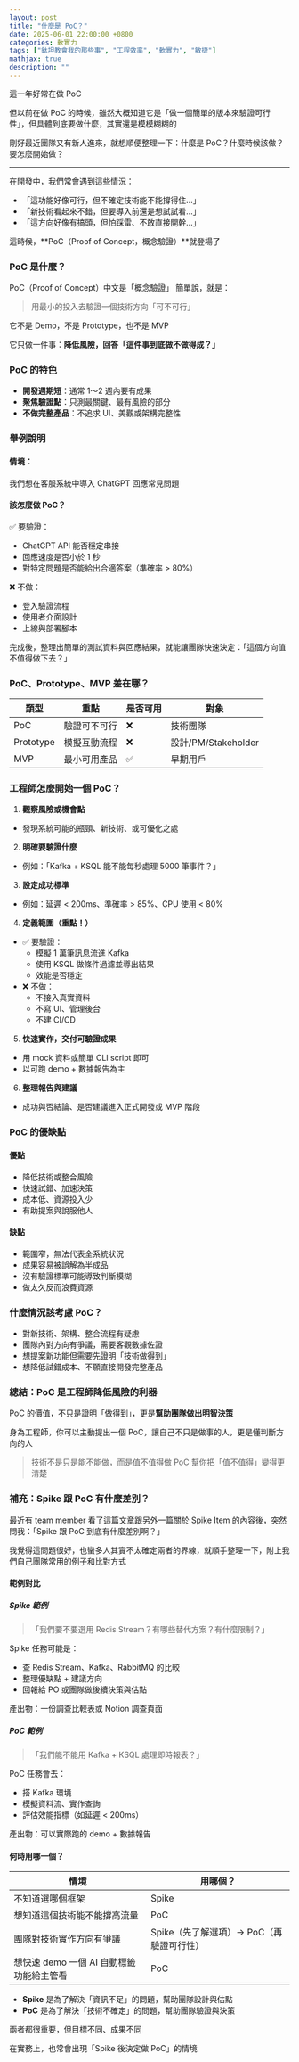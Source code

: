 ```yaml
---
layout: post
title: "什麼是 PoC？"
date: 2025-06-01 22:00:00 +0800
categories: 軟實力
tags: ["鈦坦教會我的那些事", "工程效率", "軟實力", "敏捷"]
mathjax: true
description: ""
---
```


這一年好常在做 PoC

但以前在做 PoC 的時候，雖然大概知道它是「做一個簡單的版本來驗證可行性」，但具體到底要做什麼，其實還是模模糊糊的

剛好最近團隊又有新人進來，就想順便整理一下：什麼是 PoC？什麼時候該做？要怎麼開始做？

---

在開發中，我們常會遇到這些情況：

- 「這功能好像可行，但不確定技術能不能撐得住…」
- 「新技術看起來不錯，但要導入前還是想試試看…」
- 「這方向好像有搞頭，但怕踩雷、不敢直接開幹…」

這時候，**PoC（Proof of Concept，概念驗證）**就登場了

### PoC 是什麼？

PoC（Proof of Concept）中文是「概念驗證」
簡單說，就是：

> 用最小的投入去驗證一個技術方向「可不可行」

它不是 Demo，不是 Prototype，也不是 MVP

它只做一件事：**降低風險，回答「這件事到底做不做得成？」**

### PoC 的特色

- **開發週期短**：通常 1～2 週內要有成果  
- **聚焦驗證點**：只測最關鍵、最有風險的部分  
- **不做完整產品**：不追求 UI、美觀或架構完整性

### 舉例說明

#### 情境：
我們想在客服系統中導入 ChatGPT 回應常見問題

#### 該怎麼做 PoC？

✅ 要驗證：
- ChatGPT API 能否穩定串接
- 回應速度是否小於 1 秒
- 對特定問題是否能給出合適答案（準確率 > 80%）

❌ 不做：
- 登入驗證流程
- 使用者介面設計
- 上線與部署腳本

完成後，整理出簡單的測試資料與回應結果，就能讓團隊快速決定：「這個方向值不值得做下去？」

### PoC、Prototype、MVP 差在哪？

| 類型 | 重點 | 是否可用 | 對象 |
|------|------|----------|------|
| PoC | 驗證可不可行 | ❌ | 技術團隊 |
| Prototype | 模擬互動流程 | ❌ | 設計/PM/Stakeholder |
| MVP | 最小可用產品 | ✅ | 早期用戶 |

### 工程師怎麼開始一個 PoC？

1. **觀察風險或機會點**
  - 發現系統可能的瓶頸、新技術、或可優化之處

2. **明確要驗證什麼**
  - 例如：「Kafka + KSQL 能不能每秒處理 5000 筆事件？」

3. **設定成功標準**
  - 例如：延遲 < 200ms、準確率 > 85%、CPU 使用 < 80%

4. **定義範圍（重點！）**
- ✅ 要驗證：
  - 模擬 1 萬筆訊息流進 Kafka
  - 使用 KSQL 做條件過濾並導出結果
  - 效能是否穩定
- ❌ 不做：
  - 不接入真實資料
  - 不寫 UI、管理後台
  - 不建 CI/CD

5. **快速實作，交付可驗證成果**
  - 用 mock 資料或簡單 CLI script 即可
  - 以可跑 demo + 數據報告為主

6. **整理報告與建議**
  - 成功與否結論、是否建議進入正式開發或 MVP 階段

### PoC 的優缺點

#### 優點

- 降低技術或整合風險
- 快速試錯、加速決策
- 成本低、資源投入少
- 有助提案與說服他人

#### 缺點

- 範圍窄，無法代表全系統狀況
- 成果容易被誤解為半成品
- 沒有驗證標準可能導致判斷模糊
- 做太久反而浪費資源

### 什麼情況該考慮 PoC？

- 對新技術、架構、整合流程有疑慮
- 團隊內對方向有爭議，需要客觀數據佐證
- 想提案新功能但需要先證明「技術做得到」
- 想降低試錯成本、不願直接開發完整產品

### 總結：PoC 是工程師降低風險的利器

PoC 的價值，不只是證明「做得到」，更是**幫助團隊做出明智決策**

身為工程師，你可以主動提出一個 PoC，讓自己不只是做事的人，更是懂判斷方向的人

> 技術不是只是能不能做，而是值不值得做
> PoC 幫你把「值不值得」變得更清楚

### 補充：Spike 跟 PoC 有什麼差別？

最近有 team member 看了這篇文章跟另外一篇關於 Spike Item 的內容後，突然問我：「Spike 跟 PoC 到底有什麼差別啊？」

我覺得這問題很好，也蠻多人其實不太確定兩者的界線，就順手整理一下，附上我們自己團隊常用的例子和比對方式

#### 範例對比

##### Spike 範例
> 「我們要不要選用 Redis Stream？有哪些替代方案？有什麼限制？」

Spike 任務可能是：
- 查 Redis Stream、Kafka、RabbitMQ 的比較  
- 整理優缺點 + 建議方向  
- 回報給 PO 或團隊做後續決策與估點  

產出物：一份調查比較表或 Notion 調查頁面

##### PoC 範例
>「我們能不能用 Kafka + KSQL 處理即時報表？」

PoC 任務會去：
- 搭 Kafka 環境  
- 模擬資料流、實作查詢  
- 評估效能指標（如延遲 < 200ms）  

產出物：可以實際跑的 demo + 數據報告

#### 何時用哪一個？

| 情境 | 用哪個？ |
|------|----------|
| 不知道選哪個框架 | Spike |
| 想知道這個技術能不能撐高流量 | PoC |
| 團隊對技術實作方向有爭議 | Spike（先了解選項）→ PoC（再驗證可行性） |
| 想快速 demo 一個 AI 自動標籤功能給主管看 | PoC |

- **Spike** 是為了解決「資訊不足」的問題，幫助團隊設計與估點
- **PoC** 是為了解決「技術不確定」的問題，幫助團隊驗證與決策

兩者都很重要，但目標不同、成果不同

在實務上，也常會出現「Spike 後決定做 PoC」的情境
